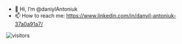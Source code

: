 - 👋 Hi, I’m @daniylAntoniuk
- 📫 How to reach me: https://www.linkedin.com/in/danyil-antoniuk-37a0a91a7/

<!---
daniylAntoniuk/daniylAntoniuk is a ✨ special ✨ repository because its `README.md` (this file) appears on your GitHub profile.
You can click the Preview link to take a look at your changes.
--->
![visitors](https://visitor-badge.laobi.icu/badge?page_id=daniylAntoniuk.visitor-badge)
